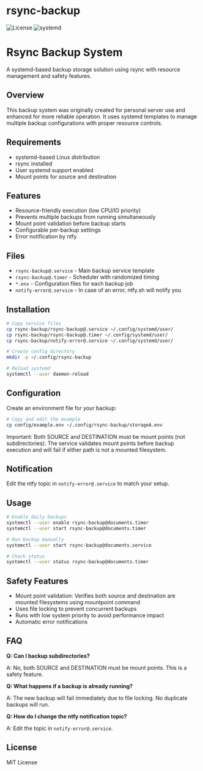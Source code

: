 # rsync-backup

![License](https://img.shields.io/badge/license-MIT-blue.svg)
![systemd](https://img.shields.io/badge/systemd-based-green.svg)

# Rsync Backup System

A systemd-based backup storage solution using rsync with resource management and safety features.

## Overview

This backup system was originally created for personal server use and enhanced for more reliable operation. It uses systemd templates to manage multiple backup configurations with proper resource controls.

## Requirements

- systemd-based Linux distribution
- rsync installed
- User systemd support enabled
- Mount points for source and destination

## Features

- Resource-friendly execution (low CPU/IO priority)
- Prevents multiple backups from running simultaneously
- Mount point validation before backup starts
- Configurable per-backup settings
- Error notification by ntfy

## Files

- `rsync-backup@.service` - Main backup service template
- `rsync-backup@.timer` - Scheduler with randomized timing
- `*.env` - Configuration files for each backup job
- `notify-error@.service` - In case of an error, ntfy.sh will notify you

## Installation

```bash
# Copy service files
cp rsync-backup/rsync-backup@.service ~/.config/systemd/user/
cp rsync-backup/rsync-backup@.timer ~/.config/systemd/user/
cp rsync-backup/notify-error@.service ~/.config/systemd/user/

# Create config directory
mkdir -p ~/.config/rsync-backup

# Reload systemd
systemctl --user daemon-reload
```

## Configuration

Create an environment file for your backup:
```bash
# Copy and edit the example
cp config/example.env ~/.config/rsync-backup/storageA.env
```
Important: Both SOURCE and DESTINATION must be mount points (not subdirectories). The service validates mount points before backup execution and will fail if either path is not a mounted filesystem.

## Notification

Edit the ntfy topic in `notify-error@.service` to match your setup.

## Usage

```bash
# Enable daily backups
systemctl --user enable rsync-backup@documents.timer
systemctl --user start rsync-backup@documents.timer

# Run backup manually
systemctl --user start rsync-backup@documents.service

# Check status
systemctl --user status rsync-backup@documents.timer
```

## Safety Features

- Mount point validation: Verifies both source and destination are mounted filesystems using mountpoint command
- Uses file locking to prevent concurrent backups
- Runs with low system priority to avoid performance impact
- Automatic error notifications

## FAQ

**Q: Can I backup subdirectories?**

A: No, both SOURCE and DESTINATION must be mount points. This is a safety feature.

**Q: What happens if a backup is already running?**

A: The new backup will fail immediately due to file locking. No duplicate backups will run.

**Q: How do I change the ntfy notification topic?**

A: Edit the topic in `notify-error@.service`.

## License

MIT License
